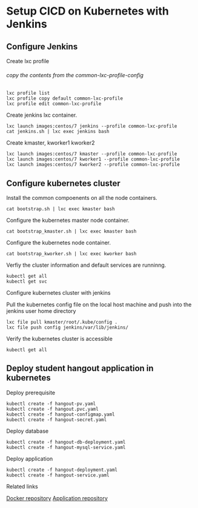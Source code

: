 # Setup CICD on Kubernetes with Jenkins

## Configure Jenkins

Create lxc profile

###### copy the contents from the common-lxc-profile-config
```
lxc profile list
lxc profile copy default common-lxc-profile
lxc profile edit common-lxc-profile
```
Create jenkins lxc container.

```
lxc launch images:centos/7 jenkins --profile common-lxc-profile
cat jenkins.sh | lxc exec jenkins bash
```

Create kmaster, kworker1 kworker2

```
lxc launch images:centos/7 kmaster --profile common-lxc-profile
lxc launch images:centos/7 kworker1 --profile common-lxc-profile
lxc launch images:centos/7 kworker2 --profile common-lxc-profile
```

## Configure kubernetes cluster

Install the common compoenents on all the node containers.
```
cat bootstrap.sh | lxc exec kmaster bash
```

Configure the kubernetes master node container.
```
cat bootstrap_kmaster.sh | lxc exec kmaster bash
```

Configure the kubernetes node container.
```
cat bootstrap_kworker.sh | lxc exec kworker bash
```

Verfiy the cluster information and default services are runninng.

```
kubectl get all
kubectl get svc
```
Configure kubernetes cluster with jenkins

Pull the kubernetes config file on the local host machine and push into the jenkins user home directory

```
lxc file pull kmaster/root/.kube/config .
lxc file push config jenkins/var/lib/jenkins/
```

Verify the kubernetes cluster is accessible

```
kubectl get all
```

## Deploy student hangout application in kubernetes

Deploy prerequisite
```
kubectl create -f hangout-pv.yaml
kubectl create -f hangout.pvc.yaml
kubectl create -f hangout-configmap.yaml
kubectl create -f hangout-secret.yaml
```

Deploy database

```
kubectl create -f hangout-db-deployment.yaml
kubectl create -f hangout-mysql-service.yaml
```

Deploy application

```
kubectl create -f hangout-deployment.yaml
kubectl create -f hangout-service.yaml
```

Related links

[Docker repository](https://hub.docker.com/repository/docker/milinddocker/demo)
[Application repository](https://github.com/milinddevops/my-kubernetes.git)
